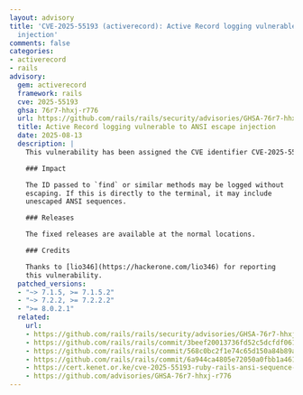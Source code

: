 ```yaml
---
layout: advisory
title: 'CVE-2025-55193 (activerecord): Active Record logging vulnerable to ANSI escape
  injection'
comments: false
categories:
- activerecord
- rails
advisory:
  gem: activerecord
  framework: rails
  cve: 2025-55193
  ghsa: 76r7-hhxj-r776
  url: https://github.com/rails/rails/security/advisories/GHSA-76r7-hhxj-r776
  title: Active Record logging vulnerable to ANSI escape injection
  date: 2025-08-13
  description: |
    This vulnerability has been assigned the CVE identifier CVE-2025-55193

    ### Impact

    The ID passed to `find` or similar methods may be logged without
    escaping. If this is directly to the terminal, it may include
    unescaped ANSI sequences.

    ### Releases

    The fixed releases are available at the normal locations.

    ### Credits

    Thanks to [lio346](https://hackerone.com/lio346) for reporting
    this vulnerability.
  patched_versions:
  - "~> 7.1.5, >= 7.1.5.2"
  - "~> 7.2.2, >= 7.2.2.2"
  - ">= 8.0.2.1"
  related:
    url:
    - https://github.com/rails/rails/security/advisories/GHSA-76r7-hhxj-r776
    - https://github.com/rails/rails/commit/3beef20013736fd52c5dcfdf061f7999ba318290
    - https://github.com/rails/rails/commit/568c0bc2f1e74c65d150a84b89a080949bf9eb9b
    - https://github.com/rails/rails/commit/6a944ca4805e72050a0fbb1a461534eb760d3202
    - https://cert.kenet.or.ke/cve-2025-55193-ruby-rails-ansi-sequence-injection-vulnerability
    - https://github.com/advisories/GHSA-76r7-hhxj-r776
---
```

